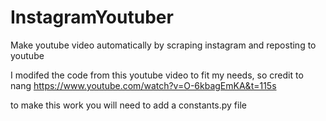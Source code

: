 # InstagramYoutuber
Make youtube video automatically by scraping instagram and reposting to youtube

I modifed the code from this youtube video to fit my needs, so credit to nang
https://www.youtube.com/watch?v=O-6kbagEmKA&t=115s

to make this work you will need to add a constants.py file